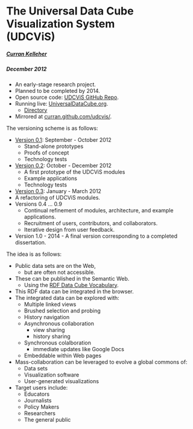 # The Universal Data Cube <br>Visualization System<br>(UDCViS)
##### [Curran Kelleher](http://universalvisualization.org/?page_id=2)
##### December 2012

 * An early-stage research project.
 * Planned to be completed by 2014.
 * Open source code: [UDCViS GitHub Repo](https://github.com/curran/udcvis).
 * Running live: [UniversalDataCube.org](http://universaldatacube.org).
   * [Directory](http://universaldatacube.org/directory)
 * Mirrored at [curran.github.com/udcvis/](http://curran.github.com/udcvis/).

The versioning scheme is as follows:

 * [Version 0.1](http://curran.github.com/udcvis/0.1/): September - October 2012
   * Stand-alone prototypes
   * Proofs of concept
   * Technology tests
 * [Version 0.2](http://curran.github.com/udcvis/0.2/pages/): October - December 2012
   * A first prototype of the UDCViS modules
   * Example applications
   * Technology tests
 * [Version 0.3](http://curran.github.com/udcvis/0.3/pages/): January - March 2012
  * A refactoring of UDCViS modules.
 * Versions 0.4 ... 0.9
   * Continual refinement of modules, architecture, and example applications.
   * Recruitment of users, contributors, and collaborators.
   * Iterative design from user feedback.
 * Version 1.0 - 2014 - A final version corresponding to a completed dissertation. 

The idea is as follows:

 * Public data sets are on the Web,
   * but are often not accessible.
 * These can be published in the Semantic Web.
   * Using the [RDF Data Cube Vocabulary](http://www.w3.org/TR/vocab-data-cube/).
 * This RDF data can be integrated in the browser.
 * The integrated data can be explored with:
   * Multiple linked views
   * Brushed selection and probing
   * History navigation
   * Asynchronous collaboration
     * view sharing
     * history sharing
   * Synchronous colalboration
     * immediate updates like Google Docs
   * Embeddable within Web pages
 * Mass-collaboration can be leveraged to evolve a global commons of:
   * Data sets
   * Visualization software
   * User-generated visualizations
 * Target users include:
   * Educators
   * Journalists
   * Policy Makers
   * Researchers
   * The general public



